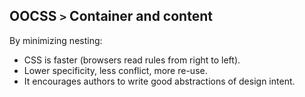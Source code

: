 ## OOCSS `>` Container and content

By minimizing nesting:
* CSS is faster (browsers read rules from right to left).
* Lower specificity, less conflict, more re-use.
* It encourages authors to write good abstractions of design intent.
